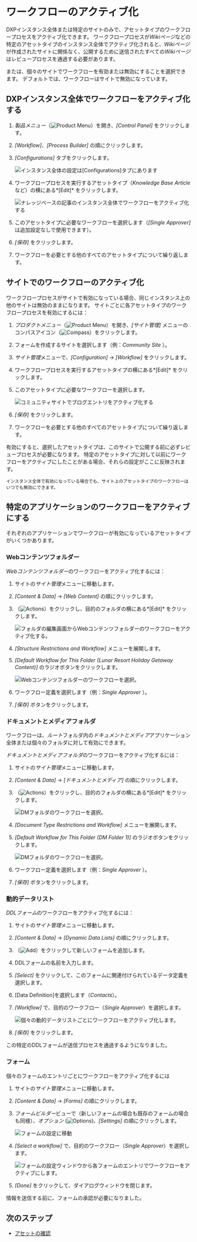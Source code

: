 # ワークフローのアクティブ化

DXPインスタンス全体または特定のサイトのみで、アセットタイプのワークフロープロセスをアクティブ化できます。 ワークフロープロセスが*Wikiページ*などの特定のアセットタイプのインスタンス全体でアクティブ化されると、*Wikiページ*が作成されたサイトに関係なく、公開するために送信されたすべての*Wikiページ*はレビュープロセスを通過する必要があります。

または、個々のサイトでワークフローを有効または無効にすることを選択できます。 デフォルトでは、ワークフローはサイトで無効になっています。

## DXPインスタンス全体でワークフローをアクティブ化する

1.  *製品メニュー*（![Product Menu](../../../images/icon-product-menu.png)）を開き、*[Control Panel]* をクリックします。

2.  *[Workflow]*、*[Process Builder]* の順にクリックします。

3.  *[Configurations]* タブをクリックします。

    ![インスタンス全体の設定は[Configurations]タブにあります](./activating-workflow/images/02.png)

4.  ワークフロープロセスを実行するアセットタイプ（*Knowledge Base Article*など）の横にある*[Edit]* をクリックします。

    ![ナレッジベースの記事のインスタンス全体でワークフローをアクティブ化する](./activating-workflow/images/03.png)

5.  このアセットタイプに必要なワークフローを選択します（*[Single Approver]* は追加設定なしで使用できます）。

6.  *[保存]* をクリックします。

7.  ワークフローを必要とする他のすべてのアセットタイプについて繰り返します。

## サイトでのワークフローのアクティブ化

ワークフロープロセスがサイトで有効になっている場合、同じインスタンス上の他のサイトは無効のままになります。 サイトごとに各アセットタイプのワークフロープロセスを有効にするには：

1.  *プロダクトメニュー*（![Product Menu](../../../images/icon-product-menu.png)）を開き、*[サイト管理]* メニューのコンパスアイコン（![Compass](../../../images/icon-compass.png)）をクリックします。

2.  フォームを作成するサイトを選択します（例：*Community Site* ）。

3.  *サイト管理*メニューで、*[Configuration]* → *[Workflow]* をクリックします。

4.  ワークフロープロセスを実行するアセットタイプの横にある*[Edit]* をクリックします。

5.  このアセットタイプに必要なワークフローを選択します。

    ![コミュニティサイトでブログエントリをアクティブ化する](./activating-workflow/images/01.png)

6.  *[保存]* をクリックします。

7.  ワークフローを必要とする他のすべてのアセットタイプについて繰り返します。

有効にすると、選択したアセットタイプは、このサイトで公開する前に必ずレビュープロセスが必要になります。 特定のアセットタイプに対して以前にワークフローをアクティブにしたことがある場合、それらの設定がここに反映されます。

```{tip}
インスタンス全体で有効になっている場合でも、サイト上のアセットタイプのワークフローはいつでも無効にできます。
```

## 特定のアプリケーションのワークフローをアクティブにする

それぞれのアプリケーションでワークフローが有効になっているアセットタイプがいくつかあります。

### Webコンテンツフォルダー

*Webコンテンツフォルダー*のワークフローをアクティブ化するには：

1.  サイトの*サイト管理*メニューに移動します。

2.  *[Content & Data]* → *[Web Content]* の順にクリックします。

3.  （![Actions](../../../images/icon-actions.png)）をクリックし、目的のフォルダの横にある*[Edit]* をクリックします。

    ![フォルダの編集画面からWebコンテンツフォルダーのワークフローをアクティブ化する。](./activating-workflow/images/04.png)

4.  *[Structure Restrictions and Workflow]* メニューを展開します。

5.  *[Default Workflow for This Folder (Lunar Resort Holiday Getaway Content)]* のラジオボタンをクリックします。

    ![Webコンテンツフォルダーのワークフローを選択。](./activating-workflow/images/05.png)

6.  ワークフロー定義を選択します（例：*Single Approver* ）。

7.  *[保存]* ボタンをクリックします。

### ドキュメントとメディアフォルダ

ワークフローは、*ルート*フォルダ内の*ドキュメントとメディア*アプリケーション全体または個々のフォルダに対して有効にできます。

*ドキュメントとメディアフォルダ*のワークフローをアクティブ化するには：

1.  サイトの*サイト管理*メニューに移動します。

2.  *[Content & Data]* → *[ドキュメントとメディア]* の順にクリックします。

3.  （![Actions](../../../images/icon-actions.png)）をクリックし、目的のフォルダの横にある*[Edit]* をクリックします。

    ![DMフォルダのワークフローを選択。](./activating-workflow/images/06.png)

4.  *[Document Type Restrictions and Workflow]* メニューを展開します。

5.  *[Default Workflow for This Folder (DM Folder 1)]* のラジオボタンをクリックします。

    ![DMフォルダのワークフローを選択。](./activating-workflow/images/07.png)

6.  ワークフロー定義を選択します（例：*Single Approver* ）。

7.  *[保存]* ボタンをクリックします。

### 動的データリスト

*DDLフォーム*のワークフローをアクティブ化するには：

1.  サイトの*サイト管理*メニューに移動します。

2.  *[Content & Data]* → *[Dynamic Data Lists]* の順にクリックします。

3.  （![Add](../../../images/icon-add.png)）をクリックして新しいフォームを追加します。

4.  DDLフォームの名前を入力します。

5.  *[Select]* をクリックして、このフォームに関連付けられているデータ定義を選択します。

6.  [Data Definition]を選択します（*Contacts*）。

7.  *[Workflow]* で、目的のワークフロー（*Single Approver*）を選択します。

    ![個々の動的データリストごとにワークフローをアクティブ化します。](./activating-workflow/images/08.png)

8.  *[保存]* をクリックします。

この特定のDDLフォームが送信プロセスを通過するようになりました。

### フォーム

個々のフォームのエントリごとにワークフローをアクティブ化するには

1.  サイトの*サイト管理*メニューに移動します。

2.  *[Content & Data]* → *[Forms]* の順にクリックします。

3.  *フォームビルダー*ビューで（新しいフォームの場合も既存のフォームの場合も同様）、*オプション* (![Options](../../../images/icon-actions.png))、*[Settings]* の順にクリックします。

    ![フォームの設定に移動](./activating-workflow/images/09.png)

4.  *[Select a workflow]* で、目的のワークフロー（*Single Approver*）を選択します。

    ![フォームの設定ウィンドウから各フォームのエントリでワークフローをアクティブにします。](./activating-workflow/images/10.png)

5.  *[Done]* をクリックして、ダイアログウィンドウを閉じます。

情報を送信する前に、フォームの承認が必要になりました。


<!-- Leaving this commented out until Staging materials are pushed up.
## Page Variations

In a [staged environment](https://help.liferay.com/hc/en-us/articles/360029041851-Staging-Content), you can activate workflow for _Page Variations_.

As a prerequisite, [Staging](https://help.liferay.com/hc/articles/360029041811-Enabling-Staging) **and** [Page Versioning](https://help.liferay.com/hc/articles/360028721532-Enabling-Page-Versioning-and-Staged-Content) have been enabled.

When a Page Variation or Site Page Variation is created, its creator must click _Submit for Publication_ at the top of the page, and the variation must be approved in the workflow before it can be published to the live Site.

To enable a workflow for Page Variations:

1. Navigate to the _Site Administration_ menu for your site.
1. Verify that the Staging has been enabled for this site.

    ![Verify that the site is now staged.](./activating-workflow/images/11.png)

1. Click _Configuration_ &rarr; _Workflow_.
1. Select the workflow desired for _Page Revision_.

    ![Verify that the site is now staged.](./activating-workflow/images/12.png)

1. Click _Save_.

Page revisions now have to go through the workflow process.

![With workflow enabled on Page Revisions, the Site administrator must submit their page variation for publication before it can go live.](./activating-workflow/images/13.png)
-->

## 次のステップ

  - [アセットの確認](./reviewing-assets.md)
